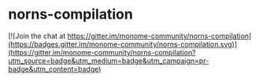 # norns-compilation

[![Join the chat at https://gitter.im/monome-community/norns-compilation](https://badges.gitter.im/monome-community/norns-compilation.svg)](https://gitter.im/monome-community/norns-compilation?utm_source=badge&utm_medium=badge&utm_campaign=pr-badge&utm_content=badge)